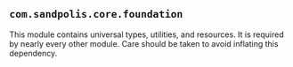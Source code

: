 ## `com.sandpolis.core.foundation`

This module contains universal types, utilities, and resources. It is required by nearly every other module. Care should be taken to avoid inflating this dependency.